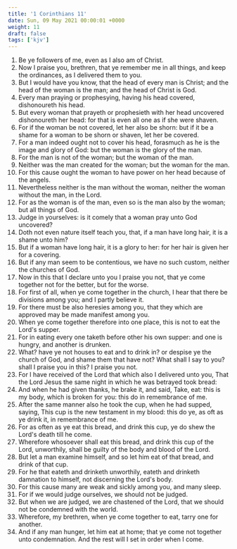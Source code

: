 ```yaml
---
title: '1 Corinthians 11'
date: Sun, 09 May 2021 00:00:01 +0000
weight: 11
draft: false
tags: ['kjv'] 
---
```


1. Be ye followers of me, even as I also am of Christ.
2. Now I praise you, brethren, that ye remember me in all things, and keep the ordinances, as I delivered them to you.
3. But I would have you know, that the head of every man is Christ; and the head of the woman is the man; and the head of Christ is God.
4. Every man praying or prophesying, having his head covered, dishonoureth his head.
5. But every woman that prayeth or prophesieth with her head uncovered dishonoureth her head: for that is even all one as if she were shaven.
6. For if the woman be not covered, let her also be shorn: but if it be a shame for a woman to be shorn or shaven, let her be covered.
7. For a man indeed ought not to cover his head, forasmuch as he is the image and glory of God: but the woman is the glory of the man.
8. For the man is not of the woman; but the woman of the man.
9. Neither was the man created for the woman; but the woman for the man.
10. For this cause ought the woman to have power on her head because of the angels.
11. Nevertheless neither is the man without the woman, neither the woman without the man, in the Lord.
12. For as the woman is of the man, even so is the man also by the woman; but all things of God.
13. Judge in yourselves: is it comely that a woman pray unto God uncovered?
14. Doth not even nature itself teach you, that, if a man have long hair, it is a shame unto him?
15. But if a woman have long hair, it is a glory to her: for her hair is given her for a covering.
16. But if any man seem to be contentious, we have no such custom, neither the churches of God.
17. Now in this that I declare unto you I praise you not, that ye come together not for the better, but for the worse.
18. For first of all, when ye come together in the church, I hear that there be divisions among you; and I partly believe it.
19. For there must be also heresies among you, that they which are approved may be made manifest among you.
20. When ye come together therefore into one place, this is not to eat the Lord's supper.
21. For in eating every one taketh before other his own supper: and one is hungry, and another is drunken.
22. What? have ye not houses to eat and to drink in? or despise ye the church of God, and shame them that have not? What shall I say to you? shall I praise you in this? I praise you not.
23. For I have received of the Lord that which also I delivered unto you, That the Lord Jesus the same night in which he was betrayed took bread:
24. And when he had given thanks, he brake it, and said, Take, eat: this is my body, which is broken for you: this do in remembrance of me.
25. After the same manner also he took the cup, when he had supped, saying, This cup is the new testament in my blood: this do ye, as oft as ye drink it, in remembrance of me.
26. For as often as ye eat this bread, and drink this cup, ye do shew the Lord's death till he come.
27. Wherefore whosoever shall eat this bread, and drink this cup of the Lord, unworthily, shall be guilty of the body and blood of the Lord.
28. But let a man examine himself, and so let him eat of that bread, and drink of that cup.
29. For he that eateth and drinketh unworthily, eateth and drinketh damnation to himself, not discerning the Lord's body.
30. For this cause many are weak and sickly among you, and many sleep.
31. For if we would judge ourselves, we should not be judged.
32. But when we are judged, we are chastened of the Lord, that we should not be condemned with the world.
33. Wherefore, my brethren, when ye come together to eat, tarry one for another.
34. And if any man hunger, let him eat at home; that ye come not together unto condemnation. And the rest will I set in order when I come.
